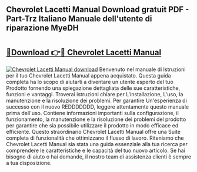 ## Chevrolet Lacetti Manual Download gratuit PDF - Part-Trz Italiano Manuale dell'utente di riparazione MyeDH

# <h2><a href="http://dffyho.blite.top/?on=Chevrolet+Lacetti+Manual">🔗Download 👉🔴 Chevrolet Lacetti Manual</a></h2>

[![Chevrolet Lacetti Manual download](https://i.imgur.com/lujVjoI.png)](http://dffyho.blite.top/?on=Chevrolet+Lacetti+Manual)
Benvenuto nel manuale di Istruzioni per il tuo Chevrolet Lacetti Manual appena acquistato. Questa guida completa ha lo scopo di aiutarti a diventare un utente esperto del tuo Prodotto fornendo una spiegazione dettagliata delle sue caratteristiche, funzioni e vantaggi. Troverai istruzioni chiare per L'installazione, L'uso, la manutenzione e la risoluzione dei problemi. Per garantire Un'esperienza di successo con il nuovo REDDDDDDD, leggere attentamente questo manuale prima dell'uso. Contiene informazioni importanti sulla configurazione, il funzionamento, la manutenzione e la risoluzione dei problemi del prodotto per garantire che sia possibile utilizzare il prodotto in modo efficace ed efficiente. Questo straordinario Chevrolet Lacetti Manual offre una Suite completa di funzionalità che ottimizzano il flusso di lavoro. Riteniamo che Chevrolet Lacetti Manual sia stata una guida essenziale alla tua ricerca per comprendere le caratteristiche e le capacità del tuo nuovo articolo. Se hai bisogno di aiuto o hai domande, il nostro team di assistenza clienti è sempre a tua disposizione.
